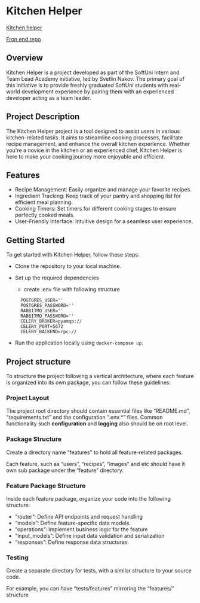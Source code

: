 # Kitchen Helper
[Kitchen helper](https://kitchenhelper.eognyanov.com/)

[Fron end repo]()
## Overview
Kitchen Helper is a project developed as part of the SoftUni Intern and Team Lead Academy initiative, led by Svetlin Nakov. The primary goal of this initiative is to provide freshly graduated SoftUni students with real-world development experience by pairing them with an experienced developer acting as a team leader.
## Project Description
The Kitchen Helper project is a tool designed to assist users in various kitchen-related tasks. It aims to streamline cooking processes, facilitate recipe management, and enhance the overall kitchen experience. Whether you're a novice in the kitchen or an experienced chef, Kitchen Helper is here to make your cooking journey more enjoyable and efficient.

## Features
- Recipe Management: Easily organize and manage your favorite recipes.
- Ingredient Tracking: Keep track of your pantry and shopping list for efficient meal planning.
- Cooking Timers: Set timers for different cooking stages to ensure perfectly cooked meals.
- User-Friendly Interface: Intuitive design for a seamless user experience.

## Getting Started
To get started with Kitchen Helper, follow these steps:

- Clone the repository to your local machine.
- Set up the required dependencies
  - create .env file with following structure
  ```
    POSTGRES_USER=''
    POSTGRES_PASSWORD=''
    RABBITMQ_USER=''
    RABBITMQ_PASSWORD=''
    CELERY_BROKER=pyamqp://
    CELERY_PORT=5672
    CELERY_BACKEND=rpc://
    ```

- Run the application locally using `docker-compose up`.

## Project structure

To structure the project following a vertical architecture, where each feature is organized into its own package, you can follow these guidelines:

### Project Layout

The project root directory should contain essential files like “README.md”, “requirements.txt” and the configuration “.env.*” files.
Common functionality such **configuration** and **logging** also should be on root level.

### Package Structure

Create a directory name “features” to hold all feature-related packages.

Each feature, such as “users”, “recipes”, “images” and etc should have it own sub package under  the “feature” directory.

### Feature Package Structure

Inside each feature package, organize your code into the following structure:

- “router”: Define API endpoints and request handling
- “models”: Define feature-specific data models.
- “operations”: Implement business logic for the feature
- “input_models”: Define input data validation and serialization
- “responses”: Define response data structures

### Testing

Create a separate directory for tests, with a similar structure to your source code.

For example, you can have “tests/features” mirroring the “features/” structure